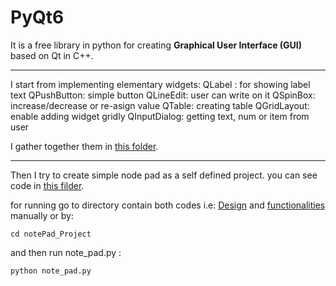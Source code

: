 # PyQt6

It is a free library in python for creating **Graphical User Interface (GUI)** based on Qt in C++.
*****
I start from implementing elementary widgets:
QLabel : for showing label text
QPushButton: simple button
QLineEdit: user can write on it
QSpinBox: increase/decrease or re-asign value
QTable: creating table
QGridLayout: enable adding widget gridly
QInputDialog: getting text, num or item from user

I gather together them in [this folder](pyqt_widgets).

*****

Then I try to create simple node pad as a self defined project. you can see code in
[this filder](notePad_Project).

for running go to directory contain both codes i.e:
 [Design]("notePad_Project/note_pad_design.py") and [functionalities]("notePad_Project/note_pad.py")
manually or by:
```
cd notePad_Project
```

and then run note_pad.py :

```
python note_pad.py
```